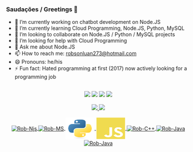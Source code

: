 ### Saudações / Greetings 👋

- 🔭 I’m currently working on chatbot development on Node.JS
- 🌱 I’m currently learning Cloud Programming, Node.JS, Python, MySQL
- 👯 I’m looking to collaborate on Node.JS / Python / MySQL projects
- 🤔 I’m looking for help with Cloud Programming
- 💬 Ask me about Node.JS
- 📫 How to reach me: robsonluan273@hotmail.com
- 😄 Pronouns: he/his
- ⚡ Fun fact: Hated programming at first (2017) now actively looking for a programming job
<div align="center"> <br>
  <a href="https://www.instagram.com/robson_luan752/" target="_blank"><img src="https://img.shields.io/badge/-Instagram-%23E4405F?style=for-the-badge&logo=instagram&logoColor=white" target="_blank"></a>
 <a href="https://discordapp.com/users/548631580684451870/" target="_blank"><img src="https://img.shields.io/badge/Discord-7289DA?style=for-the-badge&logo=discord&logoColor=white" target="_blank"></a> 
  <a href = "mailto:robsonluan273@gmail.com"><img src="https://img.shields.io/badge/-Gmail-%23333?style=for-the-badge&logo=gmail&logoColor=white" target="_blank"></a>
  <a href="https://www.linkedin.com/in/robson-luan-do-nascimento-de-sousa-145ba221a/" target="_blank"><img src="https://img.shields.io/badge/-LinkedIn-%230077B5?style=for-the-badge&logo=linkedin&logoColor=white" target="_blank"></a> 
</div>

<div align="center"> <br>
  <a href="https://github.com/RobT0g">
  <img height="180em" src="https://github-readme-stats.vercel.app/api?username=RobT0g&show_icons=true&theme=dark&include_all_commits=true&count_private=true"/>
  <img height="180em" src="https://github-readme-stats.vercel.app/api/top-langs/?username=RobT0g&layout=compact&langs_count=7&theme=dark"/>
</div>

<div align="center" style="display: inline_block"><br>
  <img align="center" alt="Rob-Njs" height="60" width="80" src="https://cdn.jsdelivr.net/gh/devicons/devicon/icons/nodejs/nodejs-original.svg" />
  <img align="center" alt="Rob-MS" height="60" width="80" src="https://cdn.jsdelivr.net/gh/devicons/devicon/icons/mysql/mysql-original.svg" />
  <img align="center" alt="Rob-Python" height="60" width="80" src="https://raw.githubusercontent.com/devicons/devicon/master/icons/python/python-original.svg">
  <img align="center" alt="Rob-Js" height="60" width="80" src="https://raw.githubusercontent.com/devicons/devicon/master/icons/javascript/javascript-plain.svg">
  <img align="center" alt="Rob-C++" height="60" width="80" src="https://cdn.jsdelivr.net/gh/devicons/devicon/icons/cplusplus/cplusplus-original.svg" />
  <img align="center" alt="Rob-Java" height="60" width="80" src="https://cdn.jsdelivr.net/gh/devicons/devicon/icons/java/java-original.svg" />
  <img align="center" alt="Rob-Java" height="60" width="80" src="https://cdn.jsdelivr.net/gh/devicons/devicon/icons/matlab/matlab-original.svg" />
</div>
  
